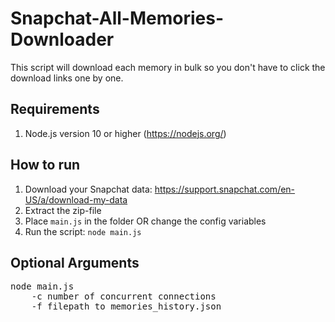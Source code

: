 # Snapchat-All-Memories-Downloader
This script will download each memory in bulk so you don't have to click the download links one by one.

## Requirements
1. Node.js version 10 or higher (https://nodejs.org/)  

## How to run
1. Download your Snapchat data: https://support.snapchat.com/en-US/a/download-my-data
2. Extract the zip-file
3. Place `main.js` in the folder OR change the config variables
4. Run the script: `node main.js`

## Optional Arguments
<pre>
node main.js 
    -c number of concurrent connections
    -f filepath to memories_history.json
<pre>
